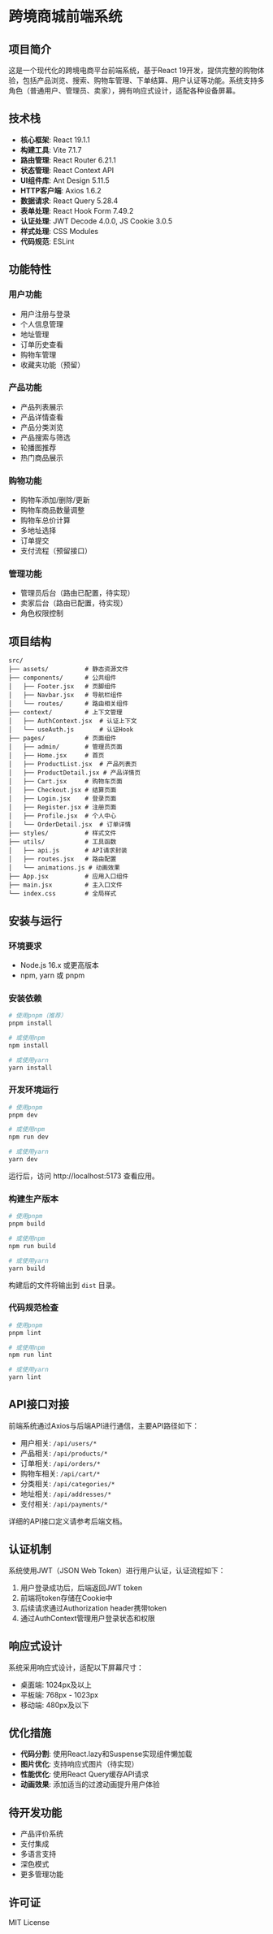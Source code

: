 # 跨境商城前端系统

## 项目简介

这是一个现代化的跨境电商平台前端系统，基于React 19开发，提供完整的购物体验，包括产品浏览、搜索、购物车管理、下单结算、用户认证等功能。系统支持多角色（普通用户、管理员、卖家），拥有响应式设计，适配各种设备屏幕。

## 技术栈

- **核心框架**: React 19.1.1
- **构建工具**: Vite 7.1.7
- **路由管理**: React Router 6.21.1
- **状态管理**: React Context API
- **UI组件库**: Ant Design 5.11.5
- **HTTP客户端**: Axios 1.6.2
- **数据请求**: React Query 5.28.4
- **表单处理**: React Hook Form 7.49.2
- **认证处理**: JWT Decode 4.0.0, JS Cookie 3.0.5
- **样式处理**: CSS Modules
- **代码规范**: ESLint

## 功能特性

### 用户功能
- 用户注册与登录
- 个人信息管理
- 地址管理
- 订单历史查看
- 购物车管理
- 收藏夹功能（预留）

### 产品功能
- 产品列表展示
- 产品详情查看
- 产品分类浏览
- 产品搜索与筛选
- 轮播图推荐
- 热门商品展示

### 购物功能
- 购物车添加/删除/更新
- 购物车商品数量调整
- 购物车总价计算
- 多地址选择
- 订单提交
- 支付流程（预留接口）

### 管理功能
- 管理员后台（路由已配置，待实现）
- 卖家后台（路由已配置，待实现）
- 角色权限控制

## 项目结构

```
src/
├── assets/          # 静态资源文件
├── components/      # 公共组件
│   ├── Footer.jsx   # 页脚组件
│   ├── Navbar.jsx   # 导航栏组件
│   └── routes/      # 路由相关组件
├── context/         # 上下文管理
│   ├── AuthContext.jsx  # 认证上下文
│   └── useAuth.js       # 认证Hook
├── pages/           # 页面组件
│   ├── admin/       # 管理员页面
│   ├── Home.jsx     # 首页
│   ├── ProductList.jsx  # 产品列表页
│   ├── ProductDetail.jsx # 产品详情页
│   ├── Cart.jsx     # 购物车页面
│   ├── Checkout.jsx # 结算页面
│   ├── Login.jsx    # 登录页面
│   ├── Register.jsx # 注册页面
│   ├── Profile.jsx  # 个人中心
│   └── OrderDetail.jsx  # 订单详情
├── styles/          # 样式文件
├── utils/           # 工具函数
│   ├── api.js       # API请求封装
│   ├── routes.jsx   # 路由配置
│   └── animations.js # 动画效果
├── App.jsx          # 应用入口组件
├── main.jsx         # 主入口文件
└── index.css        # 全局样式
```

## 安装与运行

### 环境要求
- Node.js 16.x 或更高版本
- npm, yarn 或 pnpm

### 安装依赖

```bash
# 使用pnpm（推荐）
pnpm install

# 或使用npm
npm install

# 或使用yarn
yarn install
```

### 开发环境运行

```bash
# 使用pnpm
pnpm dev

# 或使用npm
npm run dev

# 或使用yarn
yarn dev
```

运行后，访问 http://localhost:5173 查看应用。

### 构建生产版本

```bash
# 使用pnpm
pnpm build

# 或使用npm
npm run build

# 或使用yarn
yarn build
```

构建后的文件将输出到 `dist` 目录。

### 代码规范检查

```bash
# 使用pnpm
pnpm lint

# 或使用npm
npm run lint

# 或使用yarn
yarn lint
```

## API接口对接

前端系统通过Axios与后端API进行通信，主要API路径如下：

- 用户相关: `/api/users/*`
- 产品相关: `/api/products/*`
- 订单相关: `/api/orders/*`
- 购物车相关: `/api/cart/*`
- 分类相关: `/api/categories/*`
- 地址相关: `/api/addresses/*`
- 支付相关: `/api/payments/*`

详细的API接口定义请参考后端文档。

## 认证机制

系统使用JWT（JSON Web Token）进行用户认证，认证流程如下：

1. 用户登录成功后，后端返回JWT token
2. 前端将token存储在Cookie中
3. 后续请求通过Authorization header携带token
4. 通过AuthContext管理用户登录状态和权限

## 响应式设计

系统采用响应式设计，适配以下屏幕尺寸：

- 桌面端: 1024px及以上
- 平板端: 768px - 1023px
- 移动端: 480px及以下

## 优化措施

- **代码分割**: 使用React.lazy和Suspense实现组件懒加载
- **图片优化**: 支持响应式图片（待实现）
- **性能优化**: 使用React Query缓存API请求
- **动画效果**: 添加适当的过渡动画提升用户体验

## 待开发功能

- 产品评价系统
- 支付集成
- 多语言支持
- 深色模式
- 更多管理功能

## 许可证

MIT License
